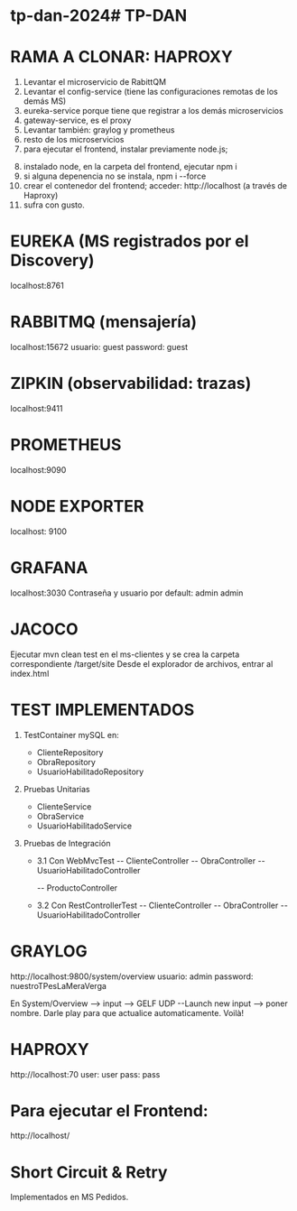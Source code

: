 # tp-dan-2024# TP-DAN

# RAMA A CLONAR: HAPROXY

1. Levantar el microservicio de RabittQM
2. Levantar el config-service (tiene las configuraciones remotas de los demás MS)
3. eureka-service porque tiene que registrar a los demás microservicios
4. gateway-service, es el proxy
5. Levantar también: graylog y prometheus
6. resto de los microservicios
7. para ejecutar el frontend, instalar previamente node.js;

8) instalado node, en la carpeta del frontend, ejecutar npm i
9) si alguna depenencia no se instala, npm i --force
10) crear el contenedor del frontend; acceder: http://localhost (a través de Haproxy)
11) sufra con gusto.

# EUREKA (MS registrados por el Discovery)

localhost:8761

# RABBITMQ (mensajería)

localhost:15672
usuario: guest
password: guest

# ZIPKIN (observabilidad: trazas)

localhost:9411

# PROMETHEUS

localhost:9090

# NODE EXPORTER

localhost: 9100

# GRAFANA

localhost:3030
Contraseña y usuario por default: admin admin

# JACOCO

Ejecutar mvn clean test en el ms-clientes y se crea la carpeta correspondiente /target/site
Desde el explorador de archivos, entrar al index.html

# TEST IMPLEMENTADOS

1. TestContainer mySQL en:

   - ClienteRepository
   - ObraRepository
   - UsuarioHabilitadoRepository

2. Pruebas Unitarias

   - ClienteService
   - ObraService
   - UsuarioHabilitadoService

3. Pruebas de Integración

   - 3.1 Con WebMvcTest
     -- ClienteController
     -- ObraController
     -- UsuarioHabilitadoController

     -- ProductoController

   - 3.2 Con RestControllerTest
     -- ClienteController
     -- ObraController
     -- UsuarioHabilitadoController

# GRAYLOG

http://localhost:9800/system/overview
usuario: admin
password: nuestroTPesLaMeraVerga

En System/Overview --> input --> GELF UDP --Launch new input --> poner nombre. Darle play para que actualice automaticamente.
Voilà!

# HAPROXY

http://localhost:70
user: user
pass: pass

# Para ejecutar el Frontend:

http://localhost/

# Short Circuit & Retry

Implementados en MS Pedidos.
